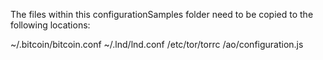 The files within this configurationSamples folder need to be copied to the following locations:

~/.bitcoin/bitcoin.conf
~/.lnd/lnd.conf
/etc/tor/torrc
<where you cloned>/ao/configuration.js
